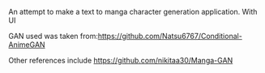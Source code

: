 An attempt to make a text to manga character generation application. With UI


GAN used was taken from:https://github.com/Natsu6767/Conditional-AnimeGAN



Other references include https://github.com/nikitaa30/Manga-GAN 
